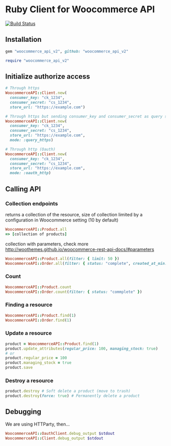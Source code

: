 # Ruby Client for Woocommerce API

[![Build Status](https://semaphoreci.com/api/v1/tradegecko/woocommerce_api/branches/fix-variations/badge.svg)](https://semaphoreci.com/tradegecko/woocommerce_api)
## Installation
```ruby
gem "woocommerce_api_v2", github: "woocommerce_api_v2"
```
```ruby
require "woocommerce_api_v2"
```

## Initialize authorize access

```ruby
# Through https
WoocommerceAPI::Client.new(
  consumer_key: "ck_1234", 
  consumer_secret: "cs_1234", 
  store_url: "https://example.com")

# Through https but sending consumer_key and consumer_secret as query string
WoocommerceAPI::Client.new(
  consumer_key: "ck_1234", 
  consumer_secret: "cs_1234", 
  store_url: "https://example.com", 
  mode: :query_https)

# Through http (Oauth) 
WoocommerceAPI::Client.new(
  consumer_key: "ck_1234", 
  consumer_secret: "cs_1234", 
  store_url: "https://example.com", 
  mode: :oauth_http)
```

## Calling API
### Collection endpoints
returns a collection of the resource, size of collection limited by a configuration in Woocommerce setting (10 by default)
```ruby
WoocommerceAPI::Product.all
=> [collection of products]
```
collection with parameters, check more http://woothemes.github.io/woocommerce-rest-api-docs/#parameters 
```ruby
WoocommerceAPI::Product.all(filter: { limit: 50 })
WoocommerceAPI::Order.all(filter: { status: "complete", created_at_min: "2015-11-01" })
```
### Count 
```ruby
WoocommerceAPI::Product.count
WoocommerceAPI::Order.count(filter: { status: "commplete" })
```
### Finding a resource
```ruby 
WoocommerceAPI::Product.find(1) 
WoocommerceAPI::Order.find(1)
```
### Update a resource
```ruby
product = WoocommerceAPI::Product.find(1) 
product.update_attributes(regular_price: 100, managing_stock: true)
# or
product.regular_price = 100
product.managing_stock = true
product.save
```
### Destroy a resource 
```ruby
product.destroy # Soft delete a product (move to trash)
product.destroy(force: true) # Permanently delete a product
```

## Debugging 
We are using HTTParty, then...
```ruby
WoocommerceAPI::OauthClient.debug_output $stdout
WoocommerceAPI::Client.debug_output $stdout
```
